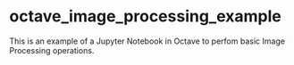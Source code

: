 # octave_image_processing_example
 This is an example of a Jupyter Notebook in Octave to perfom basic Image Processing operations.
